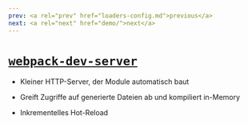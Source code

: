 ```yaml
---
prev: <a rel="prev" href="loaders-config.md">previous</a>
next: <a rel="next" href="demo/">next</a>
---
```


# [`webpack-dev-server`](https://github.com/webpack/webpack-dev-server)

- Kleiner HTTP-Server, der Module automatisch baut

- Greift Zugriffe auf generierte Dateien ab und kompiliert in-Memory

- Inkrementelles Hot-Reload
